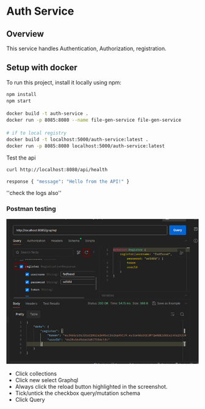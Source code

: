 # Auth Service

## Overview
This service handles Authentication, Authorization, registration.

## Setup with docker
To run this project, install it locally using npm:

```bash
npm install
npm start

docker build -t auth-service .
docker run -p 8085:8080 --name file-gen-service file-gen-service

# if to local registry
docker build -t localhost:5000/auth-service:latest .
docker run -p 8085:8080 localhost:5000/auth-service:latest
```
Test the api 
```bash
curl http://localhost:8080/api/health
```
```bash
response { "message": "Hello from the API!" }
```
''check the logs also''

### Postman testing
![GitHub Logo](https://github.com/maestrom4/auth-service/blob/develop/postmanTesting.png)

- Click collections
- Click new select Graphql
- Always click the reload button highlighted in the screenshot.
- Tick/untick the checkbox query/mutation schema 
- Click Query
